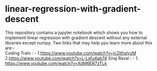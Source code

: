 # linear-regression-with-gradient-descent
This repository contains a jupyter notebook which shows you how to implement linear regression with gradient descent without any external libraries except numpy.
Two links that may help ypu learn more about this are:-</br>
Coding Train : - 1.https://www.youtube.com/watch?v=jc2IthslyzM
                 2.https://www.youtube.com/watch?v=L-Lsfu4ab74
Siraj Raval : - 1. https://www.youtube.com/watch?v=XdM6ER7zTLk
